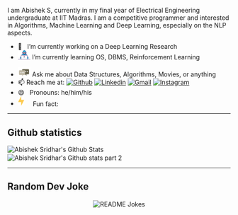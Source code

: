 <!-- ## Hi there <img src="https://github.com/ABSphreak/ABSphreak/blob/master/gifs/Hi.gif" width="28px"> <img src="https://komarev.com/ghpvc/?username=abisubramanya27&style=flat&color=orange&label=PROFILE+VIEWS)" align="right"> -->

I am Abishek S, currently in my final year of Electrical Engineering undergraduate at IIT Madras. I am a competitive programmer and interested in Algorithms, Machine Learning and Deep Learning, especially on the NLP aspects.

- 🔭 &nbsp; I’m currently working on a Deep Learning Research
- <img alt="working" src="https://github.com/abisubramanya27/abisubramanya27/blob/master/gif/Developer.gif" width="28" /> I’m currently learning OS, DBMS, Reinforcement Learning
<!-- - 👯 I’m looking to collaborate on ...
- 🤔 I’m looking for help with ... -->
- <img alt="ask me" src="https://github.com/abisubramanya27/abisubramanya27/blob/master/gif/message.gif?raw=true" width="28" /> Ask me about Data Structures, Algorithms, Movies, or anything
- 📫 Reach me at: 
[![Github](https://img.shields.io/badge/-Github-000?style=flat&logo=Github&logoColor=white)](https://github.com/abisubramanya27)
[![Linkedin](https://img.shields.io/badge/-LinkedIn-blue?style=flat&logo=Linkedin&logoColor=white)](https://www.linkedin.com/in/abisheks-2905)
[![Gmail](https://img.shields.io/badge/-Gmail-c14438?style=flat&logo=Gmail&logoColor=white)](mailto:abisubramanya27@gmail.com)
[![Instagram](https://img.shields.io/badge/-Instagram-c13584?style=flat&labelColor=c13584&logo=instagram&logoColor=white)](https://www.instagram.com/abisheks2905/)
- 😄 &nbsp;&nbsp;Pronouns: he/him/his
- <img alt="ask me" src="https://github.com/abisubramanya27/abisubramanya27/blob/master/gif/lightning.gif?raw=true" width="14" />&nbsp; &nbsp; &nbsp;Fun fact: 

<!--
**abisubramanya27/abisubramanya27** is a ✨ _special_ ✨ repository because its `README.md` (this file) appears on your GitHub profile.

Here are some ideas to get you started:

-->

<hr></hr>

## Github statistics
<div>
  <img align="left" src="https://github-readme-stats.vercel.app/api?username=abisubramanya27&include_all_commits=true&count_private=true&show_icons=true&line_height=25&title_color=7A7ADB&icon_color=2234AE&text_color=D3D3D3&bg_color=0,000000,130F40" alt="Abishek Sridhar's Github Stats" width="48%"/>&nbsp;
  <img align="center" src="https://github-readme-stats.vercel.app/api/top-langs/?username=abisubramanya27&layout=compact&hide=jupyter%20notebook&include_all_commits=true&count_private=true&show_icons=true&line_height=25&title_color=7A7ADB&icon_color=2234AE&text_color=D3D3D3&bg_color=0,000000,130F40" alt="Abishek Sridhar's Github stats part 2" width="40%" />
</div>

<hr></hr>

## Random Dev Joke

<div align="center">
  <img align="center" src="https://readme-jokes.vercel.app/api?bgColor=%230&textColor=%23ffddd2&qColor=%23f94144&aColor=%2390be6d&borderColor=%230&codeColor=%23f9c74f" alt="README Jokes">
</div>
